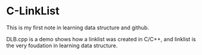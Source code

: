 # C-LinkList
This is my first note in learning data structure and github.

DLB.cpp is a demo shows how a linklist was created in C/C++, and linklist is the very foudation in learning data structure.